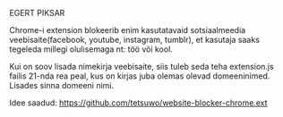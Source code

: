EGERT PIKSAR

Chrome-i extension blokeerib enim kasutatavaid sotsiaalmeedia veebisaite(facebook, youtube, instagram, tumblr), 
et kasutaja saaks tegeleda millegi olulisemaga nt: töö või kool.

Kui on soov lisada nimekirja veebisaite, siis tuleb seda teha extension.js failis 21-nda rea peal, 
kus on kirjas juba olemas olevad domeeninimed. Lisades sinna domeeni nimi.

Idee saadud: https://github.com/tetsuwo/website-blocker-chrome.ext
